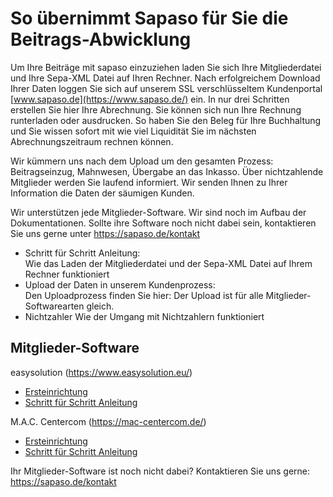 # So übernimmt Sapaso für Sie die Beitrags-Abwicklung

Um Ihre Beiträge mit sapaso einzuziehen laden Sie sich Ihre Mitgliederdatei und Ihre Sepa-XML Datei auf Ihren Rechner. Nach erfolgreichem Download Ihrer Daten loggen Sie sich auf unserem SSL verschlüsseltem Kundenportal [www.sapaso.de](https://www.sapaso.de/) ein. In nur drei Schritten erstellen Sie hier Ihre Abrechnung. Sie können sich nun Ihre Rechnung runterladen oder ausdrucken. So haben Sie den Beleg für Ihre Buchhaltung und Sie wissen sofort mit wie viel Liquidität Sie im nächsten Abrechnungszeitraum rechnen können.

Wir kümmern uns nach dem Upload um den gesamten Prozess: Beitragseinzug, Mahnwesen, Übergabe an das Inkasso.
Über nichtzahlende Mitglieder werden Sie laufend informiert. Wir senden Ihnen zu Ihrer Information die Daten der säumigen Kunden.

Wir unterstützen jede Mitglieder-Software. Wir sind noch im Aufbau der Dokumentationen.
Sollte ihre Software noch nicht dabei sein, kontaktieren Sie uns gerne unter https://sapaso.de/kontakt

  * Schritt für Schritt Anleitung:   
  Wie das Laden der Mitgliederdatei und der Sepa-XML Datei auf Ihrem Rechner funktioniert
  * Upload der Daten in unserem Kundenprozess:  
  Den Uploadprozess finden Sie hier:   Der Upload ist für alle Mitglieder-Softwarearten gleich.
  * Nichtzahler
  Wie der Umgang mit Nichtzahlern funktioniert

## Mitglieder-Software

easysolution (https://www.easysolution.eu/)
  * [Ersteinrichtung](/easysolution/ersteinrichtung)
  * [Schritt für Schritt Anleitung](http://localhost:3000/#/easysolution/schritt-fuer-schritt-anleitung)

M.A.C. Centercom (https://mac-centercom.de/)
  * [Ersteinrichtung](/easysolution/ersteinrichtung)
  * [Schritt für Schritt Anleitung](http://localhost:3000/#/easysolution/schritt-fuer-schritt-anleitung)

Ihr Mitglieder-Software ist noch nicht dabei? Kontaktieren Sie uns gerne:
https://sapaso.de/kontakt
